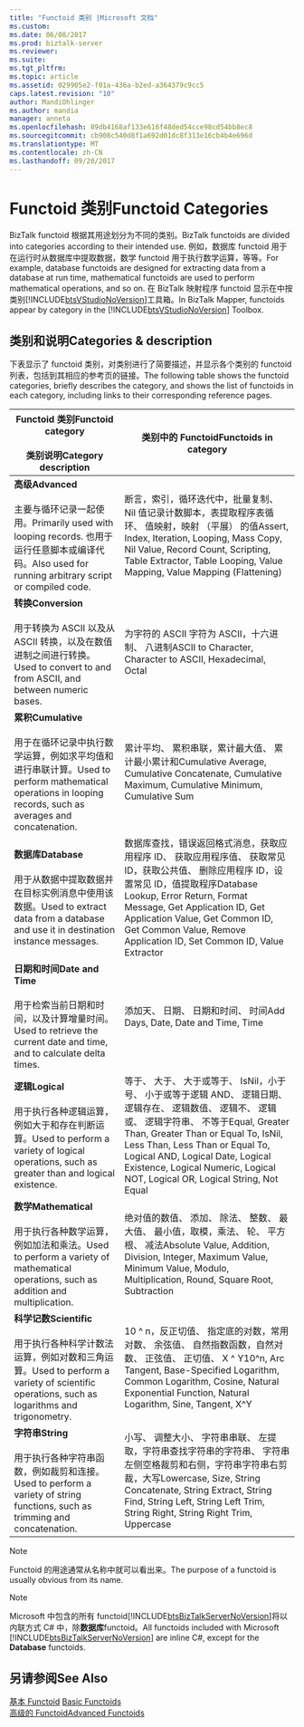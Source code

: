 ```yaml
---
title: "Functoid 类别 |Microsoft 文档"
ms.custom: 
ms.date: 06/08/2017
ms.prod: biztalk-server
ms.reviewer: 
ms.suite: 
ms.tgt_pltfrm: 
ms.topic: article
ms.assetid: 029905e2-f01a-436a-b2ed-a364379c9cc5
caps.latest.revision: "10"
author: MandiOhlinger
ms.author: mandia
manager: anneta
ms.openlocfilehash: 89db4168af133e616f48ded54cce98cd54bb8ec8
ms.sourcegitcommit: cb908c540d8f1a692d01dc8f313e16cb4b4e696d
ms.translationtype: MT
ms.contentlocale: zh-CN
ms.lasthandoff: 09/20/2017
---
```

# <a name="functoid-categories"></a><span data-ttu-id="c2695-102">Functoid 类别</span><span class="sxs-lookup"><span data-stu-id="c2695-102">Functoid Categories</span></span>
<span data-ttu-id="c2695-103">BizTalk functoid 根据其用途划分为不同的类别。</span><span class="sxs-lookup"><span data-stu-id="c2695-103">BizTalk functoids are divided into categories according to their intended use.</span></span> <span data-ttu-id="c2695-104">例如，数据库 functoid 用于在运行时从数据库中提取数据，数学 functoid 用于执行数学运算，等等。</span><span class="sxs-lookup"><span data-stu-id="c2695-104">For example, database functoids are designed for extracting data from a database at run time, mathematical functoids are used to perform mathematical operations, and so on.</span></span> <span data-ttu-id="c2695-105">在 BizTalk 映射程序 functoid 显示在中按类别[!INCLUDE[btsVStudioNoVersion](../includes/btsvstudionoversion-md.md)]工具箱。</span><span class="sxs-lookup"><span data-stu-id="c2695-105">In BizTalk Mapper, functoids appear by category in the [!INCLUDE[btsVStudioNoVersion](../includes/btsvstudionoversion-md.md)] Toolbox.</span></span> 

## <a name="categories--description"></a><span data-ttu-id="c2695-106">类别和说明</span><span class="sxs-lookup"><span data-stu-id="c2695-106">Categories & description</span></span>
<span data-ttu-id="c2695-107">下表显示了 functoid 类别，对类别进行了简要描述，并显示各个类别的 functoid 列表，包括到其相应的参考页的链接。</span><span class="sxs-lookup"><span data-stu-id="c2695-107">The following table shows the functoid categories, briefly describes the category, and shows the list of functoids in each category, including links to their corresponding reference pages.</span></span>  
  
|<span data-ttu-id="c2695-108">Functoid 类别</span><span class="sxs-lookup"><span data-stu-id="c2695-108">Functoid category</span></span> <br/><br/> <span data-ttu-id="c2695-109">类别说明</span><span class="sxs-lookup"><span data-stu-id="c2695-109">Category description</span></span>|<span data-ttu-id="c2695-110">类别中的 Functoid</span><span class="sxs-lookup"><span data-stu-id="c2695-110">Functoids in category</span></span>|  
|---|---|  
|<span data-ttu-id="c2695-111">**高级**</span><span class="sxs-lookup"><span data-stu-id="c2695-111">**Advanced**</span></span> <br /><br /> <span data-ttu-id="c2695-112">主要与循环记录一起使用。</span><span class="sxs-lookup"><span data-stu-id="c2695-112">Primarily used with looping records.</span></span> <span data-ttu-id="c2695-113">也用于运行任意脚本或编译代码。</span><span class="sxs-lookup"><span data-stu-id="c2695-113">Also used for running arbitrary script or compiled code.</span></span>|<span data-ttu-id="c2695-114">断言，索引，循环迭代中，批量复制、 Nil 值记录计数脚本，表提取程序表循环、 值映射，映射 （平展） 的值</span><span class="sxs-lookup"><span data-stu-id="c2695-114">Assert, Index, Iteration, Looping, Mass Copy, Nil Value, Record Count, Scripting, Table Extractor, Table Looping, Value Mapping, Value Mapping (Flattening)</span></span>|  
|<span data-ttu-id="c2695-115">**转换**</span><span class="sxs-lookup"><span data-stu-id="c2695-115">**Conversion**</span></span> <br /><br /> <span data-ttu-id="c2695-116">用于转换为 ASCII 以及从 ASCII 转换，以及在数值进制之间进行转换。</span><span class="sxs-lookup"><span data-stu-id="c2695-116">Used to convert to and from ASCII, and between numeric bases.</span></span>|<span data-ttu-id="c2695-117">为字符的 ASCII 字符为 ASCII，十六进制、 八进制</span><span class="sxs-lookup"><span data-stu-id="c2695-117">ASCII to Character, Character to ASCII, Hexadecimal, Octal</span></span>|  
|<span data-ttu-id="c2695-118">**累积**</span><span class="sxs-lookup"><span data-stu-id="c2695-118">**Cumulative**</span></span> <br /><br /> <span data-ttu-id="c2695-119">用于在循环记录中执行数学运算，例如求平均值和进行串联计算。</span><span class="sxs-lookup"><span data-stu-id="c2695-119">Used to perform mathematical operations in looping records, such as averages and concatenation.</span></span>|<span data-ttu-id="c2695-120">累计平均、 累积串联，累计最大值、 累计最小累计和</span><span class="sxs-lookup"><span data-stu-id="c2695-120">Cumulative Average, Cumulative Concatenate,  Cumulative Maximum, Cumulative Minimum, Cumulative Sum</span></span>|  
|<span data-ttu-id="c2695-121">**数据库**</span><span class="sxs-lookup"><span data-stu-id="c2695-121">**Database**</span></span> <br /><br /> <span data-ttu-id="c2695-122">用于从数据中提取数据并在目标实例消息中使用该数据。</span><span class="sxs-lookup"><span data-stu-id="c2695-122">Used to extract data from a database and use it in destination instance messages.</span></span>|<span data-ttu-id="c2695-123">数据库查找，错误返回格式消息，获取应用程序 ID、 获取应用程序值、 获取常见 ID，获取公共值、 删除应用程序 ID，设置常见 ID，值提取程序</span><span class="sxs-lookup"><span data-stu-id="c2695-123">Database Lookup, Error Return, Format Message, Get Application ID, Get Application Value, Get Common ID, Get Common Value, Remove Application ID, Set Common ID, Value Extractor</span></span>|  
|<span data-ttu-id="c2695-124">**日期和时间**</span><span class="sxs-lookup"><span data-stu-id="c2695-124">**Date and Time**</span></span> <br /><br /> <span data-ttu-id="c2695-125">用于检索当前日期和时间，以及计算增量时间。</span><span class="sxs-lookup"><span data-stu-id="c2695-125">Used to retrieve the current date and time, and to calculate delta times.</span></span>|<span data-ttu-id="c2695-126">添加天、 日期、 日期和时间、 时间</span><span class="sxs-lookup"><span data-stu-id="c2695-126">Add Days, Date, Date and Time, Time</span></span>|  
|<span data-ttu-id="c2695-127">**逻辑**</span><span class="sxs-lookup"><span data-stu-id="c2695-127">**Logical**</span></span> <br /><br /> <span data-ttu-id="c2695-128">用于执行各种逻辑运算，例如大于和存在判断运算。</span><span class="sxs-lookup"><span data-stu-id="c2695-128">Used to perform a variety of logical operations, such as greater than and logical existence.</span></span>|<span data-ttu-id="c2695-129">等于、 大于、 大于或等于、 IsNil，小于号、 小于或等于逻辑 AND、 逻辑日期、 逻辑存在、 逻辑数值、 逻辑不、 逻辑或、 逻辑字符串、 不等于</span><span class="sxs-lookup"><span data-stu-id="c2695-129">Equal, Greater Than, Greater Than or Equal To, IsNil, Less Than, Less Than or Equal To, Logical AND, Logical Date, Logical Existence, Logical Numeric, Logical NOT, Logical OR, Logical String, Not Equal</span></span>|  
|<span data-ttu-id="c2695-130">**数学**</span><span class="sxs-lookup"><span data-stu-id="c2695-130">**Mathematical**</span></span> <br /><br /> <span data-ttu-id="c2695-131">用于执行各种数学运算，例如加法和乘法。</span><span class="sxs-lookup"><span data-stu-id="c2695-131">Used to perform a variety of mathematical operations, such as addition and multiplication.</span></span>|<span data-ttu-id="c2695-132">绝对值的数值、 添加、 除法、 整数、 最大值、 最小值，取模，乘法、 轮、 平方根、 减法</span><span class="sxs-lookup"><span data-stu-id="c2695-132">Absolute Value, Addition, Division, Integer, Maximum Value, Minimum Value, Modulo, Multiplication, Round, Square Root, Subtraction</span></span>|  
|<span data-ttu-id="c2695-133">**科学记数**</span><span class="sxs-lookup"><span data-stu-id="c2695-133">**Scientific**</span></span> <br /><br /> <span data-ttu-id="c2695-134">用于执行各种科学计数法运算，例如对数和三角运算。</span><span class="sxs-lookup"><span data-stu-id="c2695-134">Used to perform a variety of scientific operations, such as logarithms and trigonometry.</span></span>|<span data-ttu-id="c2695-135">10 ^ n，反正切值、 指定底的对数，常用对数、 余弦值、 自然指数函数，自然对数、 正弦值、 正切值、 X ^ Y</span><span class="sxs-lookup"><span data-stu-id="c2695-135">10^n, Arc Tangent, Base-Specified Logarithm, Common Logarithm, Cosine, Natural Exponential Function, Natural Logarithm, Sine, Tangent, X^Y</span></span>|  
|<span data-ttu-id="c2695-136">**字符串**</span><span class="sxs-lookup"><span data-stu-id="c2695-136">**String**</span></span> <br /><br /> <span data-ttu-id="c2695-137">用于执行各种字符串函数，例如裁剪和连接。</span><span class="sxs-lookup"><span data-stu-id="c2695-137">Used to perform a variety of string functions, such as trimming and concatenation.</span></span>|<span data-ttu-id="c2695-138">小写、 调整大小、 字符串串联、 左提取，字符串查找字符串的字符串、 字符串左侧空格裁剪和右侧，字符串字符串右剪裁，大写</span><span class="sxs-lookup"><span data-stu-id="c2695-138">Lowercase, Size, String Concatenate, String Extract, String Find, String Left, String Left Trim, String Right, String Right Trim, Uppercase</span></span>|  
  
> [!NOTE]
>  <span data-ttu-id="c2695-139">Functoid 的用途通常从名称中就可以看出来。</span><span class="sxs-lookup"><span data-stu-id="c2695-139">The purpose of a functoid is usually obvious from its name.</span></span>  
  
> [!NOTE]
>  <span data-ttu-id="c2695-140">Microsoft 中包含的所有 functoid[!INCLUDE[btsBizTalkServerNoVersion](../includes/btsbiztalkservernoversion-md.md)]将以内联方式 C# 中，除**数据库**functoid。</span><span class="sxs-lookup"><span data-stu-id="c2695-140">All functoids included with Microsoft [!INCLUDE[btsBizTalkServerNoVersion](../includes/btsbiztalkservernoversion-md.md)] are inline C#, except for the **Database** functoids.</span></span>  
  
## <a name="see-also"></a><span data-ttu-id="c2695-141">另请参阅</span><span class="sxs-lookup"><span data-stu-id="c2695-141">See Also</span></span>  
 <span data-ttu-id="c2695-142">[基本 Functoid](../core/basic-functoids.md) </span><span class="sxs-lookup"><span data-stu-id="c2695-142">[Basic Functoids](../core/basic-functoids.md) </span></span>  
 [<span data-ttu-id="c2695-143">高级的 Functoid</span><span class="sxs-lookup"><span data-stu-id="c2695-143">Advanced Functoids</span></span>](../core/advanced-functoids.md)